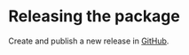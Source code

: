 # Releasing the package

Create and publish a new release in [GitHub](https://github.com/restatedev/cdk/releases).
